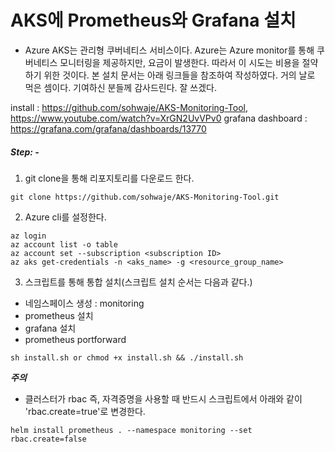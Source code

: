 # AKS에 Prometheus와 Grafana 설치

- Azure AKS는 관리형 쿠버네티스 서비스이다. Azure는 Azure monitor를 통해 쿠버네티스 모니터링을 제공하지만, 요금이 발생한다. 따라서 이 시도는 비용을 절약하기 위한 것이다. 본 설치 문서는 아래 링크들을 참조하여 작성하였다. 거의 날로 먹은 셈이다. 기여하신 분들께 감사드린다. 잘 쓰겠다.

install : https://github.com/sohwaje/AKS-Monitoring-Tool, https://www.youtube.com/watch?v=XrGN2UvVPv0
grafana dashboard : https://grafana.com/grafana/dashboards/13770

##### Step: -
 1. git clone을 통해 리포지토리를 다운로드 한다.
 ```
 git clone https://github.com/sohwaje/AKS-Monitoring-Tool.git
 ```

 2. Azure cli를 설정한다.
 ```
 az login
 az account list -o table
 az account set --subscription <subscription ID>
 az aks get-credentials -n <aks_name> -g <resource_group_name>
 ```

 3. 스크립트를 통해 통합 설치(스크립트 설치 순서는 다음과 같다.)
  - 네임스페이스 생성 : monitoring
  - prometheus 설치
  - grafana 설치
  - prometheus portforward
 ```
 sh install.sh or chmod +x install.sh && ./install.sh

 ```
***주의***
- 클러스터가 rbac 즉, 자격증명을 사용할 때 반드시 스크립트에서 아래와 같이 'rbac.create=true'로 변경한다.
```
helm install prometheus . --namespace monitoring --set rbac.create=false
```
